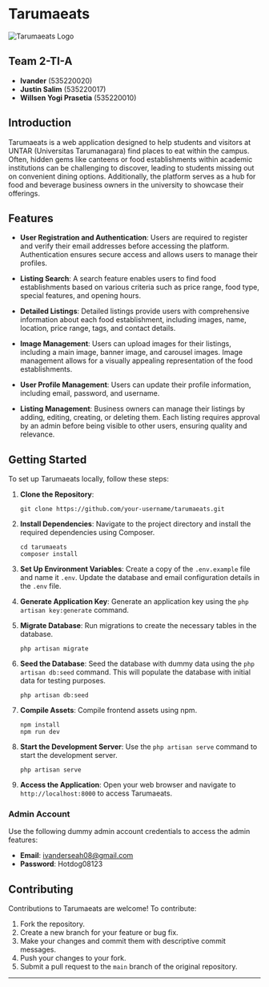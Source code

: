 # Tarumaeats

![Tarumaeats Logo](https://repobeats.axiom.co/api/embed/ab2c52d0a0f2dff05a8852fbe84cff4edf25bf71.svg)

## Team 2-TI-A
- **Ivander** (535220020)
- **Justin Salim** (535220017)
- **Willsen Yogi Prasetia** (535220010)

## Introduction

Tarumaeats is a web application designed to help students and visitors at UNTAR (Universitas Tarumanagara) find places to eat within the campus. Often, hidden gems like canteens or food establishments within academic institutions can be challenging to discover, leading to students missing out on convenient dining options. Additionally, the platform serves as a hub for food and beverage business owners in the university to showcase their offerings.

## Features

- **User Registration and Authentication**: Users are required to register and verify their email addresses before accessing the platform. Authentication ensures secure access and allows users to manage their profiles.
  
- **Listing Search**: A search feature enables users to find food establishments based on various criteria such as price range, food type, special features, and opening hours.
  
- **Detailed Listings**: Detailed listings provide users with comprehensive information about each food establishment, including images, name, location, price range, tags, and contact details.
  
- **Image Management**: Users can upload images for their listings, including a main image, banner image, and carousel images. Image management allows for a visually appealing representation of the food establishments.
  
- **User Profile Management**: Users can update their profile information, including email, password, and username.
  
- **Listing Management**: Business owners can manage their listings by adding, editing, creating, or deleting them. Each listing requires approval by an admin before being visible to other users, ensuring quality and relevance.

## Getting Started

To set up Tarumaeats locally, follow these steps:

1. **Clone the Repository**: 
   ```
   git clone https://github.com/your-username/tarumaeats.git
   ```

2. **Install Dependencies**: Navigate to the project directory and install the required dependencies using Composer.
   ```
   cd tarumaeats
   composer install
   ```

3. **Set Up Environment Variables**: Create a copy of the `.env.example` file and name it `.env`. Update the database and email configuration details in the `.env` file.

4. **Generate Application Key**: Generate an application key using the `php artisan key:generate` command.

5. **Migrate Database**: Run migrations to create the necessary tables in the database.
   ```
   php artisan migrate
   ```

6. **Seed the Database**: Seed the database with dummy data using the `php artisan db:seed` command. This will populate the database with initial data for testing purposes.
   ```
   php artisan db:seed
   ```

7. **Compile Assets**: Compile frontend assets using npm.
   ```
   npm install
   npm run dev
   ```

8. **Start the Development Server**: Use the `php artisan serve` command to start the development server.
   ```
   php artisan serve
   ```

9. **Access the Application**: Open your web browser and navigate to `http://localhost:8000` to access Tarumaeats.

### Admin Account
Use the following dummy admin account credentials to access the admin features:
- **Email**: ivanderseah08@gmail.com
- **Password**: Hotdog08123

## Contributing

Contributions to Tarumaeats are welcome! To contribute:

1. Fork the repository.
2. Create a new branch for your feature or bug fix.
3. Make your changes and commit them with descriptive commit messages.
4. Push your changes to your fork.
5. Submit a pull request to the `main` branch of the original repository.

---
